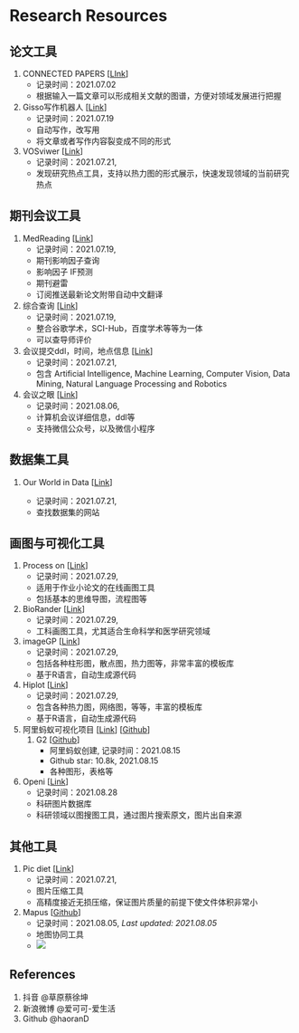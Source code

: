 # Research Resources



## 论文工具

1. CONNECTED PAPERS [[LInk](https://www.connectedpapers.com/)]
   - 记录时间：2021.07.02
   - 根据输入一篇文章可以形成相关文献的图谱，方便对领域发展进行把握
2. Gisso写作机器人 [[Link](https://www.giiso.com/#/)]
   - 记录时间：2021.07.19
   - 自动写作，改写用
   - 将文章或者写作内容裂变成不同的形式
3. VOSviwer [[Link](https://www.vosviewer.com/)]
   - 记录时间：2021.07.21,
   - 发现研究热点工具，支持以热力图的形式展示，快速发现领域的当前研究热点



## 期刊会议工具

1. MedReading [[Link](https://www.medreading.cn/)]
   - 记录时间：2021.07.19, 
   - 期刊影响因子查询
   - 影响因子 IF预测
   - 期刊避雷
   - 订阅推送最新论文附带自动中文翻译
2. 综合查询 [[Link](http://459.org/)]
   - 记录时间：2021.07.19, 
   - 整合谷歌学术，SCI-Hub，百度学术等等为一体
   - 可以查导师评价
3. 会议提交ddl，时间，地点信息 [[Link](https://jackietseng.github.io/conference_call_for_paper/conferences-with-ccf.html)]
   - 记录时间：2021.07.21, 
   - 包含  Artificial Intelligence, Machine Learning, Computer Vision, Data Mining, Natural Language Processing and Robotics
4. 会议之眼 [[Link](https://www.conferenceeye.cn/#/layout/home)]
   - 记录时间：2021.08.06, 
   - 计算机会议详细信息，ddl等
   - 支持微信公众号，以及微信小程序



## 数据集工具

1. Our World in Data [[Link](https://ourworldindata.org/)]

   - 记录时间：2021.07.21, 
   - 查找数据集的网站



## 画图与可视化工具

1. Process on [[Link](https://www.processon.com/)]
   - 记录时间：2021.07.29, 
   - 适用于作业小论文的在线画图工具
   - 包括基本的思维导图，流程图等
2. BioRander [[Link](https://biorender.com/)]
   - 记录时间：2021.07.29, 
   - 工科画图工具，尤其适合生命科学和医学研究领域
3. imageGP [[Link](http://www.ehbio.com/ImageGP/)]
   - 记录时间：2021.07.29, 
   - 包括各种柱形图，散点图，热力图等，非常丰富的模板库
   - 基于R语言，自动生成源代码
4. Hiplot [[Link](https://hiplot.com.cn)]
   - 记录时间：2021.07.29, 
   - 包含各种热力图，网络图，等等，丰富的模板库
   - 基于R语言，自动生成源代码
5. 阿里蚂蚁可视化项目 [[Link](https://antv.vision/en)] [[Github](https://github.com/antvis)]
   1. G2 [[Github](https://github.com/antvis/G2)]
      - 阿里蚂蚁创建, 记录时间：2021.08.15
      - Github star: 10.8k, 2021.08.15
      - 各种图形，表格等
6. Openi [[Link](https://openi.nlm.nih.gov/)]
   - 记录时间：2021.08.28
   - 科研图片数据库
   - 科研领域以图搜图工具，通过图片搜索原文，图片出自来源






## 其他工具

1. Pic diet [[Link](https://www.picdiet.com/)]
   - 记录时间：2021.07.21,
   - 图片压缩工具
   - 高精度接近无损压缩，保证图片质量的前提下使文件体积非常小
2. Mapus [[Github](http://github.com/alyssaxuu/mapus)]
   - 记录时间：2021.08.05, *Last updated: 2021.08.05*
   - 地图协同工具
   - ![](https://github.com/alyssaxuu/mapus/blob/master/preview.gif)



## References

1. 抖音 @草原蔡徐坤
2. 新浪微博 @爱可可-爱生活
3. Github @haoranD

